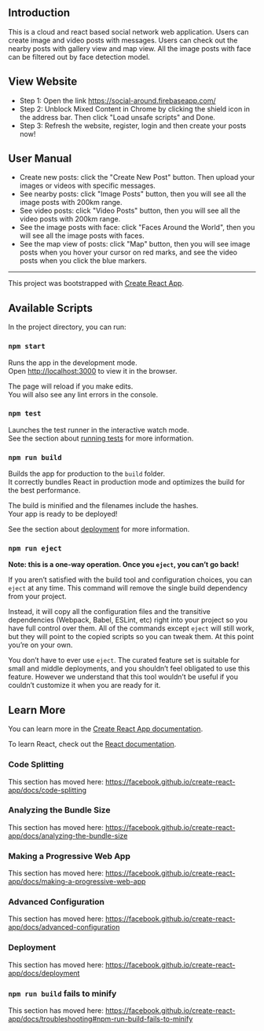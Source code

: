 ## Introduction
This is a cloud and react based social network web application. Users can create image and video posts with messages. 
Users can check out the nearby posts with gallery view and map view. All the image posts with face can be filtered out by face detection model.
## View Website
* Step 1: Open the link https://social-around.firebaseapp.com/
* Step 2: Unblock Mixed Content in Chrome by clicking the shield icon in the address bar. Then click "Load unsafe scripts" and Done. 
* Step 3: Refresh the website, register, login and then create your posts now!
## User Manual
* Create new posts: click the "Create New Post" button. Then upload your images or videos with specific messages.
* See nearby posts: click "Image Posts" button, then you will see all the image posts with 200km range.
* See video posts: click "Video Posts" button, then you will see all the video posts with 200km range.
* See the image posts with face: click "Faces Around the World", then you will see all the image posts with faces.
* See the map view of posts: click "Map" button, then you will see image posts when you hover your cursor on red marks, and see the video posts when you click the blue markers.

---
This project was bootstrapped with [Create React App](https://github.com/facebook/create-react-app). 
## Available Scripts

In the project directory, you can run:

### `npm start`

Runs the app in the development mode.<br>
Open [http://localhost:3000](http://localhost:3000) to view it in the browser.

The page will reload if you make edits.<br>
You will also see any lint errors in the console.

### `npm test`

Launches the test runner in the interactive watch mode.<br>
See the section about [running tests](https://facebook.github.io/create-react-app/docs/running-tests) for more information.

### `npm run build`

Builds the app for production to the `build` folder.<br>
It correctly bundles React in production mode and optimizes the build for the best performance.

The build is minified and the filenames include the hashes.<br>
Your app is ready to be deployed!

See the section about [deployment](https://facebook.github.io/create-react-app/docs/deployment) for more information.

### `npm run eject`

**Note: this is a one-way operation. Once you `eject`, you can’t go back!**

If you aren’t satisfied with the build tool and configuration choices, you can `eject` at any time. This command will remove the single build dependency from your project.

Instead, it will copy all the configuration files and the transitive dependencies (Webpack, Babel, ESLint, etc) right into your project so you have full control over them. All of the commands except `eject` will still work, but they will point to the copied scripts so you can tweak them. At this point you’re on your own.

You don’t have to ever use `eject`. The curated feature set is suitable for small and middle deployments, and you shouldn’t feel obligated to use this feature. However we understand that this tool wouldn’t be useful if you couldn’t customize it when you are ready for it.

## Learn More

You can learn more in the [Create React App documentation](https://facebook.github.io/create-react-app/docs/getting-started).

To learn React, check out the [React documentation](https://reactjs.org/).

### Code Splitting

This section has moved here: https://facebook.github.io/create-react-app/docs/code-splitting

### Analyzing the Bundle Size

This section has moved here: https://facebook.github.io/create-react-app/docs/analyzing-the-bundle-size

### Making a Progressive Web App

This section has moved here: https://facebook.github.io/create-react-app/docs/making-a-progressive-web-app

### Advanced Configuration

This section has moved here: https://facebook.github.io/create-react-app/docs/advanced-configuration

### Deployment

This section has moved here: https://facebook.github.io/create-react-app/docs/deployment

### `npm run build` fails to minify

This section has moved here: https://facebook.github.io/create-react-app/docs/troubleshooting#npm-run-build-fails-to-minify
